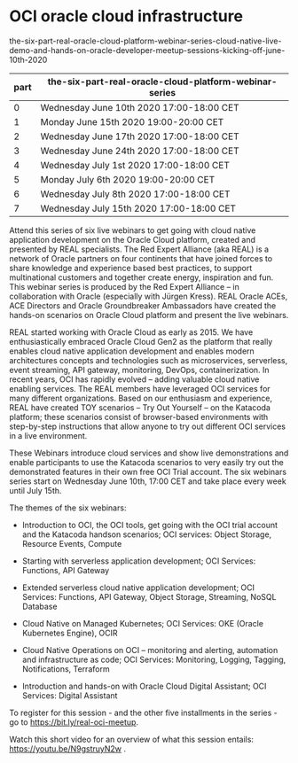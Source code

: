 # OCI oracle cloud infrastructure

the-six-part-real-oracle-cloud-platform-webinar-series-cloud-native-live-demo-and-hands-on-oracle-developer-meetup-sessions-kicking-off-june-10th-2020


|part|the-six-part-real-oracle-cloud-platform-webinar-series|
|--|------------------------------------------|
|0|Wednesday June 10th 2020 17:00-18:00 CET|
|1|Monday June 15th 2020 19:00-20:00 CET|
|2|Wednesday June 17th 2020 17:00-18:00 CET|
|3|Wednesday June 24th 2020 17:00-18:00 CET|
|4|Wednesday July 1st 2020 17:00-18:00 CET|
|5|Monday July 6th 2020 19:00-20:00 CET|
|6|Wednesday July 8th 2020 17:00-18:00 CET|
|7|Wednesday July 15th 2020 17:00-18:00 CET| 


 Attend this series of six live webinars to get going with cloud native application development on the Oracle Cloud platform, created and presented by REAL specialists. The Red Expert Alliance (aka REAL) is a network of Oracle partners on four continents that have joined forces to share knowledge and experience based best practices, to support multinational customers and together create energy, inspiration and fun. This webinar series is produced by the Red Expert Alliance – in collaboration with Oracle (especially with Jürgen Kress). REAL Oracle ACEs, ACE Directors and Oracle Groundbreaker Ambassadors have created the hands-on scenarios on Oracle Cloud platform and present the live webinars.

REAL started working with Oracle Cloud as early as 2015. We have enthusiastically embraced Oracle Cloud Gen2 as the platform that really enables cloud native application development and enables modern architectures concepts and technologies such as microservices, serverless, event streaming, API gateway, monitoring, DevOps, containerization. In recent years, OCI has rapidly evolved – adding valuable cloud native enabling services. The REAL members have leveraged OCI services for many different organizations. Based on our enthusiasm and experience, REAL have created TOY scenarios – Try Out Yourself – on the Katacoda platform; these scenarios consist of browser-based environments with step-by-step instructions that allow anyone to try out different OCI services in a live environment.

These Webinars introduce cloud services and show live demonstrations and enable participants to use the Katacoda scenarios to very easily try out the demonstrated features in their own free OCI Trial account. The six webinars series start on Wednesday June 10th, 17:00 CET and take place every week until July 15th.

The themes of the six webinars:

* Introduction to OCI, the OCI tools, get going with the OCI trial account and the Katacoda handson scenarios; OCI services: Object Storage, Resource Events, Compute

* Starting with serverless application development; OCI Services: Functions, API Gateway

* Extended serverless cloud native application development; OCI Services: Functions, API Gateway, Object Storage, Streaming, NoSQL Database

* Cloud Native on Managed Kubernetes; OCI Services: OKE (Oracle Kubernetes Engine), OCIR

* Cloud Native Operations on OCI – monitoring and alerting, automation and infrastructure as code; OCI Services: Monitoring, Logging, Tagging, Notifications, Terraform

* Introduction and hands-on with Oracle Cloud Digital Assistant; OCI Services: Digital Assistant

To register for this session - and the other five installments in the series - go to https://bit.ly/real-oci-meetup.

Watch this short video for an overview of what this session entails: https://youtu.be/N9gstruyN2w . 


